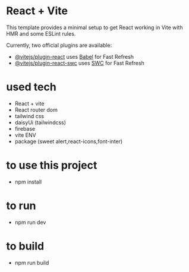 # React + Vite

This template provides a minimal setup to get React working in Vite with HMR and some ESLint rules.

Currently, two official plugins are available:

- [@vitejs/plugin-react](https://github.com/vitejs/vite-plugin-react/blob/main/packages/plugin-react/README.md) uses [Babel](https://babeljs.io/) for Fast Refresh
- [@vitejs/plugin-react-swc](https://github.com/vitejs/vite-plugin-react-swc) uses [SWC](https://swc.rs/) for Fast Refresh

# used tech
- React + vite
- React router dom
- tailwind css
- daisyUi (tailwindcss)
- firebase 
- vite ENV
- package (sweet alert,react-icons,font-inter)

# to use this project
- npm install

# to run 
- npm run dev

# to build 
- npm run build